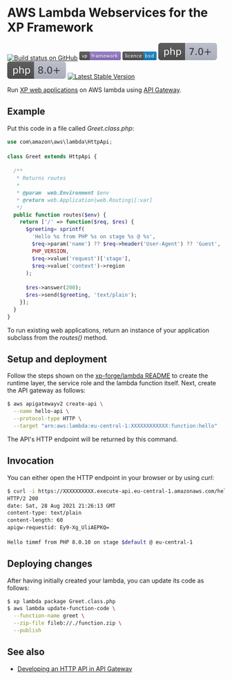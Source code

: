 AWS Lambda Webservices for the XP Framework
========================================================================

[![Build status on GitHub](https://github.com/xp-forge/lambda-ws/workflows/Tests/badge.svg)](https://github.com/xp-forge/lambda-ws/actions)
[![XP Framework Module](https://raw.githubusercontent.com/xp-framework/web/master/static/xp-framework-badge.png)](https://github.com/xp-framework/core)
[![BSD Licence](https://raw.githubusercontent.com/xp-framework/web/master/static/licence-bsd.png)](https://github.com/xp-framework/core/blob/master/LICENCE.md)
[![Requires PHP 7.0+](https://raw.githubusercontent.com/xp-framework/web/master/static/php-7_0plus.svg)](http://php.net/)
[![Supports PHP 8.0+](https://raw.githubusercontent.com/xp-framework/web/master/static/php-8_0plus.svg)](http://php.net/)
[![Latest Stable Version](https://poser.pugx.org/xp-forge/lambda-ws/version.png)](https://packagist.org/packages/xp-forge/lambda-ws)

Run [XP web applications](https://github.com/xp-forge/web) on AWS lambda using [API Gateway](https://docs.aws.amazon.com/lambda/latest/dg/services-apigateway.html).

Example
-------
Put this code in a file called *Greet.class.php*:

```php
use com\amazon\aws\lambda\HttpApi;

class Greet extends HttpApi {

  /**
   * Returns routes
   *
   * @param  web.Environment $env
   * @return web.Application|web.Routing|[:var]
   */
  public function routes($env) {
    return ['/' => function($req, $res) {
      $greeting= sprintf(
        'Hello %s from PHP %s on stage %s @ %s',
        $req->param('name') ?? $req->header('User-Agent') ?? 'Guest',
        PHP_VERSION,
        $req->value('request')['stage'],
        $req->value('context')->region
      );

      $res->answer(200);
      $res->send($greeting, 'text/plain');
    }];
  }
}
```

To run existing web applications, return an instance of your application subclass from the *routes()* method.

Setup and deployment
--------------------
Follow the steps shown on the [xp-forge/lambda README](https://github.com/xp-forge/lambda) to create the runtime layer, the service role and the lambda function itself. Next, create the API gateway as follows:

```bash
$ aws apigatewayv2 create-api \
  --name hello-api \
  --protocol-type HTTP \
  --target "arn:aws:lambda:eu-central-1:XXXXXXXXXXXX:function:hello"
```

The API's HTTP endpoint will be returned by this command.

Invocation
----------
You can either open the HTTP endpoint in your browser or by using *curl*:

```bash
$ curl -i https://XXXXXXXXXX.execute-api.eu-central-1.amazonaws.com/hello?name=$USER
HTTP/2 200
date: Sat, 28 Aug 2021 21:26:13 GMT
content-type: text/plain
content-length: 60
apigw-requestid: Ey9-Xg_UliAEPKQ=

Hello timmf from PHP 8.0.10 on stage $default @ eu-central-1
```

Deploying changes
-----------------
After having initially created your lambda, you can update its code as follows:

```bash
$ xp lambda package Greet.class.php
$ aws lambda update-function-code \
  --function-name greet \
  --zip-file fileb://./function.zip \
  --publish
```

See also
--------
* [Developing an HTTP API in API Gateway](https://docs.aws.amazon.com/apigateway/latest/developerguide/http-api-develop.html)